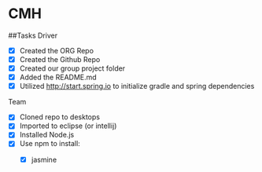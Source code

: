 # CMH

##Tasks
Driver
- [x] Created the ORG Repo
- [x] Created the Github Repo
- [x] Created our group project folder
- [x] Added the README.md
- [x] Utilized http://start.spring.io to initialize gradle and spring dependencies

Team
- [x] Cloned repo to desktops
- [x] Imported to eclipse (or intellij)
- [x] Installed Node.js
- [x] Use npm to install:
	- [x] jasmine

